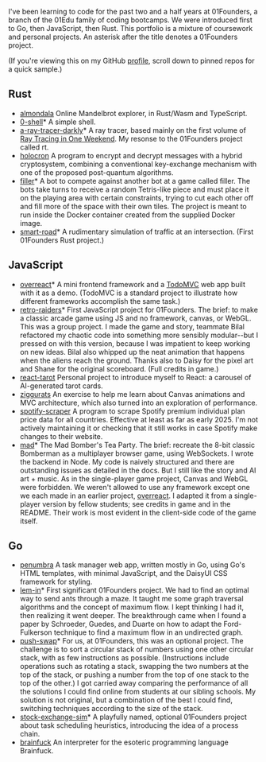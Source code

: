I've been learning to code for the past two and a half years at 01Founders, a branch of the 01Edu family of coding bootcamps. We were introduced first to Go, then JavaScript, then Rust. This portfolio is a mixture of coursework and personal projects. An asterisk after the title denotes a 01Founders project.

(If you're viewing this on my GitHub [profile](https://github.com/pjtunstall), scroll down to pinned repos for a quick sample.)

## Rust

- [almondala](https://github.com/pjtunstall/almondala) Online Mandelbrot explorer, in Rust/Wasm and TypeScript.
- [0-shell](https://github.com/pjtunstall/0-shell)* A simple shell.
- [a-ray-tracer-darkly](https://github.com/pjtunstall/a-ray-tracer-darkly)* A ray tracer, based mainly on the first volume of [Ray Tracing in One Weekend](https://raytracing.github.io/). My resonse to the 01Founders project called rt.
- [holocron](https://github.com/pjtunstall/holocron) A program to encrypt and decrypt messages with a hybrid cryptosystem, combining a conventional key-exchange mechanism with one of the proposed post-quantum algorithms.
- [filler](https://github.com/pjtunstall/filler)* A bot to compete against another bot at a game called filler. The bots take turns to receive a random Tetris-like piece and must place it on the playing area with certain constraints, trying to cut each other off and fill more of the space with their own tiles. The project is meant to run inside the Docker container created from the supplied Docker image.
- [smart-road](https://github.com/pjtunstall/smart-road)* A rudimentary simulation of traffic at an intersection. (First 01Founders Rust project.)

## JavaScript

- [overreact](https://github.com/pjtunstall/overreact)* A mini frontend framework and a [TodoMVC](https://todomvc.com/) web app built with it as a demo. (TodoMVC is a standard project to illustrate how different frameworks accomplish the same task.)
- [retro-raiders](https://github.com/pjtunstall/retro-raiders)* First JavaScript project for 01Founders. The brief: to make a classic arcade game using JS and no framework, canvas, or WebGL. This was a group project. I made the game and story, teammate Bilal refactored my chaotic code into something more sensibly modular--but I pressed on with this version, because I was impatient to keep working on new ideas. Bilal also whipped up the neat animation that happens when the aliens reach the ground. Thanks also to Daisy for the pixel art and Shane for the original scoreboard. (Full credits in game.)
- [react-tarot](https://github.com/pjtunstall/react-tarot) Personal project to introduce myself to React: a carousel of AI-generated tarot cards.
- [ziggurats](https://github.com/pjtunstall/ziggurats) An exercise to help me learn about Canvas animations and MVC architecture, which also turned into an exploration of performance.
- [spotify-scraper](https://github.com/pjtunstall/spotify-scraper) A program to scrape Spotify premium individual plan price data for all countries. Effective at least as far as early 2025. I'm not actively maintaining it or checking that it still works in case Spotify make changes to their website.
- [mad](https://github.com/pjtunstall/mad)* The Mad Bomber's Tea Party. The brief: recreate the 8-bit classic Bomberman as a multiplayer browser game, using WebSockets. I wrote the backend in Node. My code is naively structured and there are outstanding issues as detailed in the docs. But I still like the story and AI art + music. As in the single-player game project, Canvas and WebGL were forbidden. We weren't allowed to use any framework except one we each made in an earlier project, [overreact](https://github.com/pjtunstall/overreact). I adapted it from a single-player version by fellow students; see credits in game and in the README. Their work is most evident in the client-side code of the game itself.

## Go

- [penumbra](https://github.com/pjtunstall/penumbra) A task manager web app, written mostly in Go, using Go's HTML templates, with minimal JavaScript, and the DaisyUI CSS framework for styling.
- [lem-in](https://github.com/pjtunstall/lem-in)* First significant 01Founders project. We had to find an optimal way to send ants through a maze. It taught me some graph traversal algorithms and the concept of maximum flow. I kept thinking I had it, then realizing it went deeper. The breakthrough came when I found a paper by Schroeder, Guedes, and Duarte on how to adapt the Ford-Fulkerson technique to find a maximum flow in an undirected graph.
- [push-swap](https://github.com/pjtunstall/push-swap)* For us, at 01Founders, this was an optional project. The challenge is to sort a circular stack of numbers using one other circular stack, with as few instructions as possible. (Instructions include operations such as rotating a stack, swapping the two numbers at the top of the stack, or pushing a number from the top of one stack to the top of the other.) I got carried away comparing the performance of all the solutions I could find online from students at our sibling schools. My solution is not original, but a combination of the best I could find, switching techniques according to the size of the stack.
- [stock-exchange-sim](https://github.com/pjtunstall/stock-exchange-sim)* A playfully named, optional 01Founders project about task scheduling heuristics, introducing the idea of a process chain.
- [brainfuck](https://github.com/pjtunstall/brainfuck) An interpreter for the esoteric programming language Brainfuck.
